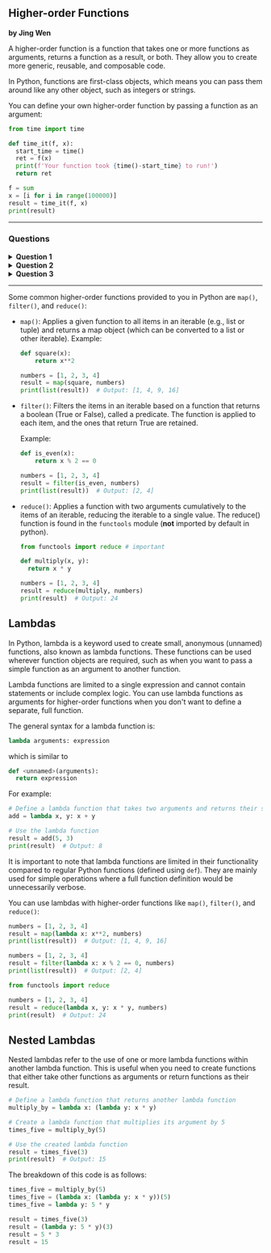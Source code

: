 ## Higher-order Functions
**by Jing Wen**

A higher-order function is a function that takes one or more functions as arguments, returns a function as a result, or both. They allow you to create more generic, reusable, and composable code. 

In Python, functions are first-class objects, which means you can pass them around like any other object, such as integers or strings.

You can define your own higher-order function by passing a function as an argument:
  ```python
from time import time

def time_it(f, x):
    start_time = time()
    ret = f(x)
    print(f'Your function took {time()-start_time} to run!')
    return ret

f = sum
x = [i for i in range(100000)]
result = time_it(f, x)
print(result)
```

---

### Questions

<details>
  <summary> <b>Question 1</b> </summary>
  
  Fix my code!
  
  ```python
def sum_until(n):
    """Returns a function that sums the first n elements of a given list.

    Arguments:
        n (int): The number of elements to include in the sum.

    Returns:
        function: A function that takes a list as input and returns the sum
                  of the first n+1 elements in the list.
    """
    def sum_all(m)
        return ...
    return ...
  ```
  
   <details>
    <summary>Question 1 Answer</summary>
     
   ```python
def sum_until(n):
    def sum_all(m)
        return sum(m[:n])
    return sum_all
  ```
     
  </details>

</details>

<details>
  <summary> <b>Question 2</b> </summary>
  
  ```python
def a(b, y):
    return y==0 or not b(a, y-1)
  
def x(y, a):
    return a==0 or not y(x, a-1)
  ```
which expressions are `True`:
- [ ] a(x, 2)
- [ ] x(a, 2)
- [ ] a(x, 3)
- [ ] x(a, 3)
  
   <details>
    <summary>Question 2 Answer</summary>
     
  - [x] a(x, 2)
  - [x] x(a, 2)
  - [ ] a(x, 3)
  - [ ] x(a, 3)
     
  </details>

</details>

<details>
  <summary> <b>Question 3</b> </summary>
  
  Given:
  ```python
  def f1(x):
    return [x]
  
  def f2(f, y):
    return f(3) * y
  
  def f3(x, y):
    z = f1(y) + f2(f1, x)
    if not f1(len(z)//10):
      z = f2(list, f1(z))
      return z
    return f2(str, sum(z))
  ```
  which expressions are `True`:
- [ ] f2(tuple, 4) == (3, 3, 3, 3, 3)
- [ ] f2(max, 1) == 3
- [ ] f3(2, 3) == '333333333'
- [ ] f3(2, 3) == [3, 3, 3, 3, 3, 3, 3, 3, 3]
- [ ] f1(f2(int, f1(f2(f1, 1)))) == [[[3], [3], [3]]]
  
  <details>
    <summary>Question 3 Answer</summary>
    
  - [ ] f2(tuple, 4) == (3, 3, 3, 3, 3) 
    ```diff
    - error because tuple(3)
    ```
  - [ ] f2(max, 1) == 3
    ```diff
    - error because max(3)
    ```
  - [x] f3(2, 3) == '333333333'
    ```diff
    ! Note that len(f1(z//10)) always = 1 as f1 returns list of length 1, so if branch is never taken
    + f3(2, 3)
    + = f2(str, sum(z))
    + = f2(str, sum(f1(y) + f2(f1, x)))
    + = f2(str, sum(f1(3) + f2(f1, 2)))
    + = f2(str, sum([3] + f2(f1, 2)))
    + = f2(str, sum([3] + f1(3) * 2))
    + = f2(str, sum([3] + [3] * 2))
    + = f2(str, sum([3, 3, 3]))
    + = f2(str, 9)
    + = str(3) * 9
    + = 333333333
    ```
  - [ ] f3(2, 3) == [3, 3, 3, 3, 3, 3, 3, 3, 3]
    ```diff
    - the return statement is the str one
    ```
  - [x] f1(f2(int, f1(f2(f1, 1)))) == [[[3], [3], [3]]]
    
  </details>
  
</details>

---


    
Some common higher-order functions provided to you in Python are `map()`, `filter()`, and `reduce()`:

- `map()`: Applies a given function to all items in an iterable (e.g., list or tuple) and returns a map object (which can be converted to a list or other iterable).
  Example:
  
  ```python
  def square(x):
      return x**2

  numbers = [1, 2, 3, 4]
  result = map(square, numbers)
  print(list(result))  # Output: [1, 4, 9, 16]
  ```
  
- `filter()`: Filters the items in an iterable based on a function that returns a boolean (True or False), called a predicate. The function is applied to each item, and the ones that return True are retained.

  Example:
  ```python
  def is_even(x):
      return x % 2 == 0

  numbers = [1, 2, 3, 4]
  result = filter(is_even, numbers)
  print(list(result))  # Output: [2, 4]
  ```
  
- `reduce()`: Applies a function with two arguments cumulatively to the items of an iterable, reducing the iterable to a single value. The reduce() function is found in the `functools` module (**not** imported by default in python).
    ```python
  from functools import reduce # important

  def multiply(x, y):
      return x * y

  numbers = [1, 2, 3, 4]
  result = reduce(multiply, numbers)
  print(result)  # Output: 24
  ```

## Lambdas
In Python, lambda is a keyword used to create small, anonymous (unnamed) functions, also known as lambda functions. These functions can be used wherever function objects are required, such as when you want to pass a simple function as an argument to another function. 

Lambda functions are limited to a single expression and cannot contain statements or include complex logic. You can use lambda functions as arguments for higher-order functions when you don't want to define a separate, full function.

The general syntax for a lambda function is:

```python
lambda arguments: expression
```

which is similar to

```python
def <unnamed>(arguments):
  return expression
```

For example:
```python
# Define a lambda function that takes two arguments and returns their sum
add = lambda x, y: x + y

# Use the lambda function
result = add(5, 3)
print(result)  # Output: 8
```

It is important to note that lambda functions are limited in their functionality compared to regular Python functions (defined using `def`). They are mainly used for simple operations where a full function definition would be unnecessarily verbose.

You can use lambdas with higher-order functions like `map()`, `filter()`, and `reduce()`:

```python
numbers = [1, 2, 3, 4]
result = map(lambda x: x**2, numbers)
print(list(result))  # Output: [1, 4, 9, 16]
```

```python
numbers = [1, 2, 3, 4]
result = filter(lambda x: x % 2 == 0, numbers)
print(list(result))  # Output: [2, 4]
```

```python
from functools import reduce

numbers = [1, 2, 3, 4]
result = reduce(lambda x, y: x * y, numbers)
print(result)  # Output: 24
```

## Nested Lambdas
Nested lambdas refer to the use of one or more lambda functions within another lambda function. This is useful when you need to create functions that either take other functions as arguments or return functions as their result.

```python
# Define a lambda function that returns another lambda function
multiply_by = lambda x: (lambda y: x * y)

# Create a lambda function that multiplies its argument by 5
times_five = multiply_by(5)

# Use the created lambda function
result = times_five(3)
print(result)  # Output: 15
```

The breakdown of this code is as follows:

```python
times_five = multiply_by(5)
times_five = (lambda x: (lambda y: x * y))(5)
times_five = lambda y: 5 * y

result = times_five(3)
result = (lambda y: 5 * y)(3)
result = 5 * 3
result = 15
```
  
  
  
  
  
